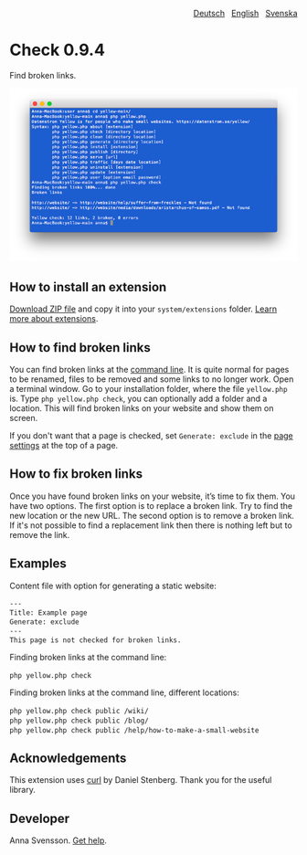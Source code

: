 <p align="right"><a href="README-de.md">Deutsch</a> &nbsp; <a href="README.md">English</a> &nbsp; <a href="README-sv.md">Svenska</a></p>

# Check 0.9.4

Find broken links.

<p align="center"><img src="SCREENSHOT.png" alt="Screenshot"></p>

## How to install an extension

[Download ZIP file](https://github.com/annaesvensson/yellow-check/archive/refs/heads/main.zip) and copy it into your `system/extensions` folder. [Learn more about extensions](https://github.com/annaesvensson/yellow-update).

## How to find broken links

You can find broken links at the [command line](https://github.com/annaesvensson/yellow-core). It is quite normal for pages to be renamed, files to be removed and some links to no longer work. Open a terminal window. Go to your installation folder, where the file `yellow.php` is. Type `php yellow.php check`, you can optionally add a folder and a location. This will find broken links on your website and show them on screen.

If you don't want that a page is checked, set `Generate: exclude` in the [page settings](https://github.com/annaesvensson/yellow-core#settings-page) at the top of a page.

## How to fix broken links

Once you have found broken links on your website, it’s time to fix them. You have two options. The first option is to replace a broken link. Try to find the new location or the new URL. The second option is to remove a broken link. If it's not possible to find a replacement link then there is nothing left but to remove the link.

## Examples

Content file with option for generating a static website:

    ---
    Title: Example page
    Generate: exclude
    ---
    This page is not checked for broken links.

Finding broken links at the command line:

`php yellow.php check`  

Finding broken links at the command line, different locations:

`php yellow.php check public /wiki/`  
`php yellow.php check public /blog/`  
`php yellow.php check public /help/how-to-make-a-small-website`  

## Acknowledgements

This extension uses [curl](https://github.com/curl/curl) by Daniel Stenberg. Thank you for the useful library.

## Developer

Anna Svensson. [Get help](https://datenstrom.se/yellow/help/).
